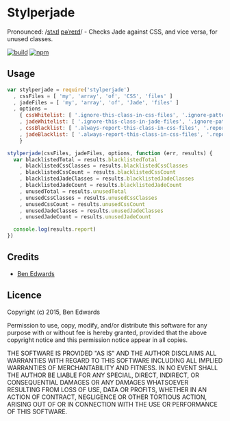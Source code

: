 # Stylperjade

Pronounced: /[stʌɪl](//ssl.gstatic.com/dictionary/static/sounds/de/0/style.mp3) [pəˈreɪd](//ssl.gstatic.com/dictionary/static/sounds/de/0/parade.mp3)/ - Checks Jade against CSS, and vice versa, for unused classes.

[![build](https://img.shields.io/travis/benedfit/stylperjade.svg)](https://travis-ci.org/benedfit/stylperjade)
[![npm](https://img.shields.io/npm/v/stylperjade.svg)](https://www.npmjs.com/package/stylperjade)

## Usage

```js
var stylperjade = require('stylperjade')
  , cssFiles = [ 'my', 'array', 'of', 'CSS', 'files' ]
  , jadeFiles = [ 'my', 'array', 'of', 'Jade', 'files' ]
  , options =
    { cssWhitelist: [ '.ignore-this-class-in-css-files', '.ignore-pattern-*' ]
    , jadeWhitelist: [ '.ignore-this-class-in-jade-files', '.ignore-pattern-*' ]
    , cssBlacklist: [ '.always-report-this-class-in-css-files', '.report-pattern-*' ]
    , jadeBlacklist: [ '.always-report-this-class-in-css-files', '.report-pattern-*' ]
    }

stylperjade(cssFiles, jadeFiles, options, function (err, results) {
  var blacklistedTotal = results.blacklistedTotal
    , blacklistedCssClasses = results.blacklistedCssClasses
    , blacklistedCssCount = results.blacklistedCssCount
    , blacklistedJadeClasses = results.blacklistedJadeClasses
    , blacklistedJadeCount = results.blacklistedJadeCount
    , unusedTotal = results.unusedTotal
    , unusedCssClasses = results.unusedCssClasses
    , unusedCssCount = results.unusedCssCount
    , unusedJadeClasses = results.unusedJadeClasses
    , unusedJadeCount = results.unusedJadeCount

  console.log(results.report)
})
```

## Credits
* [Ben Edwards](https://github.com/benedfit/)

## Licence
Copyright (c) 2015, Ben Edwards

Permission to use, copy, modify, and/or distribute this software for any purpose with or without fee is hereby granted, provided that the above copyright notice and this permission notice appear in all copies.

THE SOFTWARE IS PROVIDED "AS IS" AND THE AUTHOR DISCLAIMS ALL WARRANTIES WITH REGARD TO THIS SOFTWARE INCLUDING ALL IMPLIED WARRANTIES OF MERCHANTABILITY AND FITNESS. IN NO EVENT SHALL THE AUTHOR BE LIABLE FOR ANY SPECIAL, DIRECT, INDIRECT, OR CONSEQUENTIAL DAMAGES OR ANY DAMAGES WHATSOEVER RESULTING FROM LOSS OF USE, DATA OR PROFITS, WHETHER IN AN ACTION OF CONTRACT, NEGLIGENCE OR OTHER TORTIOUS ACTION, ARISING OUT OF OR IN CONNECTION WITH THE USE OR PERFORMANCE OF THIS SOFTWARE.
